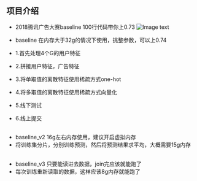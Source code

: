 ## 项目介绍

- 2018腾讯广告大赛baseline 100行代码带你上0.73
![Image text](https://github.com/YouChouNoBB/2018-tencent-ad-competition-baseline/blob/master/pic/leadboard.jpg)

- baseline  在内存大于32g的情况下使用，挑整参数，可以上0.74
- 1.首先处理4个G的用户特征
- 2.拼接用户特征，广告特征
- 3.将单取值的离散特征使用稀疏方式one-hot
- 4.将多取值的离散特征使用稀疏方式向量化
- 5.线下测试
- 6.线上提交

##
- baseline_v2  16g左右内存使用，建议开启虚拟内存
- 将训练集分片，分别训练预测，然后将预测结果求平均，大概需要15g内存

##
- baseline_v3  只要能读进去数据，join完应该就能跑了
- 每次训练重新读取的数据，这样应该8g内存就能跑了